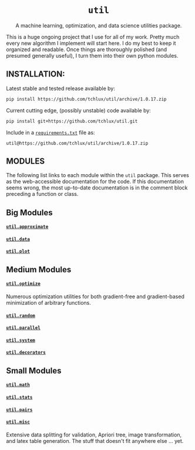 <p align="center">
  <h1 align="center"><code>util</code></h1>
</p>

<p align="center">
A machine learning, optimization, and data science utilities
package.
</p>

This is a huge ongoing project that I use for all of my work. Pretty much every new algorithm I implement will start here. I do my best to keep it organized and readable. Once things are thoroughly polished (and presumed generally useful), I turn them into their own python
modules.

## INSTALLATION:

  Latest stable and tested release available by:

```bash
pip install https://github.com/tchlux/util/archive/1.0.17.zip
```

  Current cutting edge, (possibly unstable) code available by:

```bash
pip install git+https://github.com/tchlux/util.git
```

  Include in a [`requirements.txt`](https://pip.pypa.io/en/stable/user_guide/#requirements-files) file as:

```
util@https://github.com/tchlux/util/archive/1.0.17.zip
```

## MODULES

The following list links to each module within the `util` package. This serves as the web-accessible documentation for the code. If this documentation seems wrong, the most up-to-date documentation is in the comment block preceding a function or class.

## Big Modules

#### [`util.approximate`](util/approximate#user-content-utilapproximate)

#### [`util.data`](util/data#user-content-utildata)

#### [`util.plot`](util/plot#user-content-utilplot)

## Medium Modules

#### [`util.optimize`](util/optimize#user-content-utiloptimize)

Numerous optimization utilities for both gradient-free and gradient-based minimization of arbitrary functions.

#### [`util.random`](util/random#user-content-utilrandom)

#### [`util.parallel`](util/parallel#user-content-utilparallel)

#### [`util.system`](util/system#user-content-utilsystem)

#### [`util.decorators`](util/decorators#user-content-utildecorators)

## Small Modules

#### [`util.math`](util/math#user-content-utilmath)

#### [`util.stats`](util/stats#user-content-utilstats)

#### [`util.pairs`](util/pairs#user-content-utilpairs)

#### [`util.misc`](util/misc#user-content-utilmisc)

Extensive data splitting for validation, Apriori tree, image transformation, and latex table generation. The stuff that doesn't fit anywhere else ... yet.







